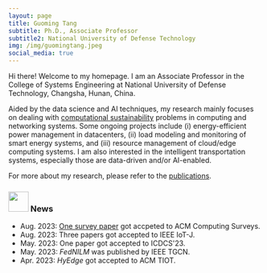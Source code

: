 ```yaml
---
layout: page
title: Guoming Tang
subtitle: Ph.D., Associate Professor
subtitle2: National University of Defense Technology
img: /img/guomingtang.jpeg
social_media: true
---
```


Hi there! Welcome to my homepage. I am an Associate Professor in the College of Systems Engineering at National University of Defense Technology, Changsha, Hunan, China.

Aided by the data science and AI techniques, my research mainly focuses on dealing with <a href="https://en.wikipedia.org/wiki/Computational_sustainability" target="_blank">computational sustainability</a> problems in computing and networking systems. Some ongoing projects include (i) energy-efficient power management in datacenters, (ii) load modeling and monitoring of smart energy systems, and (iii) resource management of cloud/edge computing systems. I am also interested in the intelligent transportation systems, especially those are data-driven and/or AI-enabled.

For more about my research, please refer to the [publications](/publications).

### <img src="../img/news.png" height="40px"> News

- Aug. 2023: <a href="https://dl.acm.org/doi/epdf/10.1145/3617589" target="_blank">One survey paper</a> got accpeted to ACM Computing Surveys.
- Aug. 2023: Three papers got accepted to IEEE IoT-J.
- May. 2023: One paper got accepted to ICDCS'23.
- May. 2023: _FedNILM_ was published by IEEE TGCN.
- Apr. 2023: _HyEdge_ got accepted to ACM TIOT.
